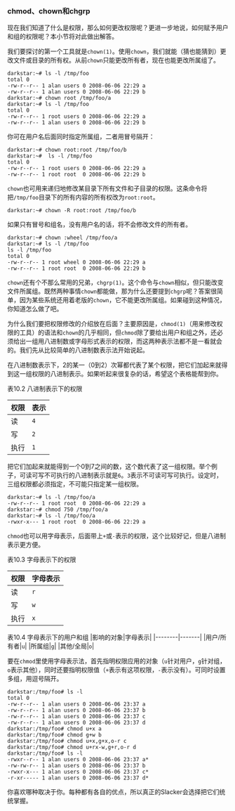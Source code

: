 ### chmod、chown和chgrp

现在我们知道了什么是权限，那么如何更改权限呢？更进一步地说，如何赋予用户和组的权限呢？本小节将对此做出解答。

我们要探讨的第一个工具就是`chown(1)`。使用`chown`，我们就能（猜也能猜到）更改文件或目录的所有权。从前`chown`只能更改所有者，现在也能更改所属组了。

```Shell
darkstar:~# ls -l /tmp/foo
total 0
-rw-r--r-- 1 alan users 0 2008-06-06 22:29 a
-rw-r--r-- 1 alan users 0 2008-06-06 22:29 b
darkstar:~# chown root /tmp/foo/a
darkstar:~# ls -l /tmp/foo
total 0
-rw-r--r-- 1 root users 0 2008-06-06 22:29 a
-rw-r--r-- 1 alan users 0 2008-06-06 22:29 b
```

你可在用户名后面同时指定所属组，二者用冒号隔开：

```Shell
darkstar:~# chown root:root /tmp/foo/b
darkstar:~#  ls -l /tmp/foo
total 0
-rw-r--r-- 1 root users 0 2008-06-06 22:29 a
-rw-r--r-- 1 root root  0 2008-06-06 22:29 b
```

`chown`也可用来递归地修改某目录下所有文件和子目录的权限。这条命令将把`/tmp/foo`目录下的所有内容的所有权改为`root:root`。

```Shell
darkstar:~# chown -R root:root /tmp/foo/b
```

如果只有冒号和组名，没有用户名的话，将不会修改文件的所有者。

```Shell
darkstar:~# chown :wheel /tmp/foo/a
darkstar:~# ls -l /tmp/foo
ls -l /tmp/foo
total 0
-rw-r--r-- 1 root wheel 0 2008-06-06 22:29 a
-rw-r--r-- 1 root root  0 2008-06-06 22:29 b
```

`chown`还有个不那么常用的兄弟，`chgrp(1)`。这个命令与`chown`相似，但只能改变文件所属组。既然两种事情`chown`都能做，那为什么还要提到`chgrp`呢？答案很简单，因为某些系统还用着老版的`chown`，它不能更改所属组。如果碰到这种情况，你知道怎么做了吧。

为什么我们要把权限修改的介绍放在后面？主要原因是，`chmod(1)`（用来修改权限的工具）的语法和`chown`的几乎相同，但`chmod`除了要给出用户和组之外，还必须给出一组用八进制数或字母形式表示的权限，而这两种表示法都不是一看就会的。我们先从比较简单的八进制数表示法开始说起。

在八进制数表示下，2的某一（0到2）次幂都代表了某个权限，把它们加起来就得到这一组权限的八进制表示。如果听起来很复杂的话，希望这个表格能帮到你。

表10.2 八进制表示下的权限

|权限|表示|
|---|---|
|读|`4`|
|写|`2`|
|执行|`1`|

把它们加起来就能得到一个0到7之间的数，这个数代表了这一组权限。举个例子，可读可写不可执行的八进制表示就是`6`。`3`表示不可读可写可执行。设定时，三组权限都必须指定，不可能只指定某一组权限。

```Shell
darkstar:~# ls -l /tmp/foo/a
-rw-r--r-- 1 root root  0 2008-06-06 22:29 a
darkstar:~# chmod 750 /tmp/foo/a
darkstar:~# ls -l /tmp/foo/a
-rwxr-x--- 1 root root  0 2008-06-06 22:29 a
```

`chmod`也可以用字母表示，后面带上`+`或`-`表示的权限，这个比较好记，但是八进制表示更方便。

表10.3 字母表示下的权限

|权限|字母表示|
|---|-------|
|读|`r`|
|写|`w`|
|执行|`x`|

表10.4 字母表示下的用户和组
|影响的对象|字母表示|
|--------|-------|
|用户/所有者|`u`|
|所属组|`g`|
|其他/全局|`o`|

要在`chmod`里使用字母表示法，首先指明权限应用的对象（`u`针对用户，`g`针对组，`o`表示其他），同时还要指明权限值（`+`表示有这项权限，`-`表示没有）。可同时设置多组，用逗号隔开。

```Shell
darkstar:/tmp/foo# ls -l
total 0
-rw-r--r-- 1 alan users 0 2008-06-06 23:37 a
-rw-r--r-- 1 alan users 0 2008-06-06 23:37 b
-rw-r--r-- 1 alan users 0 2008-06-06 23:37 c
-rw-r--r-- 1 alan users 0 2008-06-06 23:37 d
darkstar:/tmp/foo# chmod u+x a
darkstar:/tmp/foo# chmod g+w b
darkstar:/tmp/foo# chmod u+x,g+x,o-r c
darkstar:/tmp/foo# chmod u+rx-w,g+r,o-r d
darkstar:/tmp/foo# ls -l
-rwxr--r-- 1 alan users 0 2008-06-06 23:37 a*
-rw-rw-r-- 1 alan users 0 2008-06-06 23:37 b
-rwxr-x--- 1 alan users 0 2008-06-06 23:37 c*
-r-xr----- 1 alan users 0 2008-06-06 23:37 d*
```

你喜欢哪种取决于你。每种都有各自的优点，所以真正的Slacker会选择把它们统统掌握。
